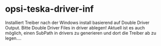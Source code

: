 # opsi-teska-driver-inf
Installiert Treiber nach der Windows install basierend auf Double Driver Output. Bitte Double Driver Files in driver ablegen!
Aktuell ist es auch möglich, einen SubPath in drivers zu generieren und dort die Treiber ab zu legen....
